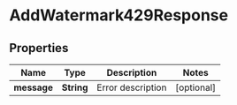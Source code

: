 

# AddWatermark429Response


## Properties

| Name | Type | Description | Notes |
|------------ | ------------- | ------------- | -------------|
|**message** | **String** | Error description |  [optional] |



